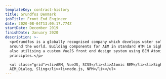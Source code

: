 ```yaml
---
templateKey: contract-history
title: Grundfos Denmark
jobTitle: Front End Engineer
date: 2020-08-04T13:00:17.774Z
startDate: December 2019
finishDate: January 2020
description: >-
  <p>Grundfos is a globally recognised company which develops water solutions
  around the world. Building components for AEM in standard HTM in Sightly but
  also utilising a custom VueJS front end design system using BEM Atomic Design
  principles.</p>

  <ul class="grid"><li>AEM, VueJS, SCSS</li><li>Atomic BEM</li><li>Sightly,
  AEM_Dialog, Sling</li><li>node.js, NPM</li></ul>
---
```


